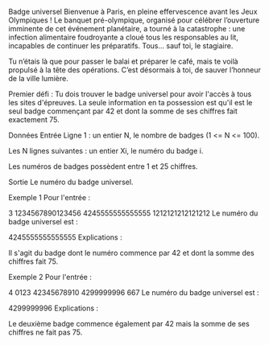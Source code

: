 ﻿Badge universel
Bienvenue à Paris, en pleine effervescence avant les Jeux Olympiques ! Le banquet pré-olympique, organisé pour célébrer l’ouverture imminente de cet événement planétaire, a tourné à la catastrophe : une infection alimentaire foudroyante a cloué tous les responsables au lit, incapables de continuer les préparatifs. Tous... sauf toi, le stagiaire.

Tu n’étais là que pour passer le balai et préparer le café, mais te voilà propulsé à la tête des opérations. C’est désormais à toi, de sauver l’honneur de la ville lumière.

Premier défi : Tu dois trouver le badge universel pour avoir l'accès à tous les sites d'épreuves. La seule information en ta possession est qu'il est le seul badge commençant par 42 et dont la somme de ses chiffres fait exactement 75.

Données
Entrée
Ligne 1 : un entier N, le nombre de badges (1 <= N <= 100).

Les N lignes suivantes : un entier Xi, le numéro du badge i.

Les numéros de badges possèdent entre 1 et 25 chiffres.

Sortie
Le numéro du badge universel.

Exemple 1
Pour l'entrée :

3
1234567890123456
4245555555555555
1212121212121212
Le numéro du badge universel est :

4245555555555555
Explications :

Il s'agit du badge dont le numéro commence par 42 et dont la somme des chiffres fait 75.

Exemple 2
Pour l'entrée :

4
0123
42345678910
4299999996
667
Le numéro du badge universel est :

4299999996
Explications :

Le deuxième badge commence également par 42 mais la somme de ses chiffres ne fait pas 75.
